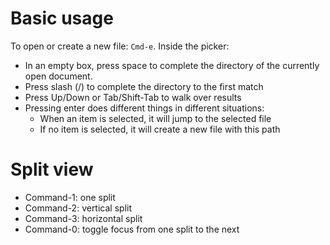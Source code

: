Basic usage
===========
To open or create a new file: `Cmd-e`. Inside the picker:

* In an empty box, press space to complete the directory of the currently open document.
* Press slash (/) to complete the directory to the first match
* Press Up/Down or Tab/Shift-Tab to walk over results
* Pressing enter does different things in different situations:
    * When an item is selected, it will jump to the selected file
    * If no item is selected, it will create a new file with this path

Split view
==========

* Command-1: one split
* Command-2: vertical split
* Command-3: horizontal split
* Command-0: toggle focus from one split to the next